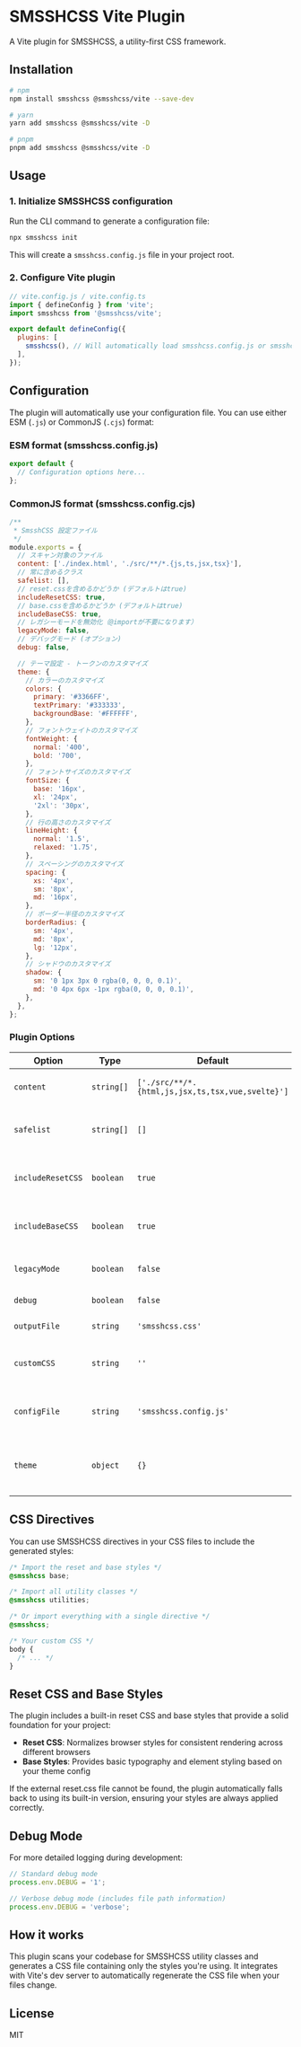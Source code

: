 # SMSSHCSS Vite Plugin

A Vite plugin for SMSSHCSS, a utility-first CSS framework.

## Installation

```bash
# npm
npm install smsshcss @smsshcss/vite --save-dev

# yarn
yarn add smsshcss @smsshcss/vite -D

# pnpm
pnpm add smsshcss @smsshcss/vite -D
```

## Usage

### 1. Initialize SMSSHCSS configuration

Run the CLI command to generate a configuration file:

```bash
npx smsshcss init
```

This will create a `smsshcss.config.js` file in your project root.

### 2. Configure Vite plugin

```js
// vite.config.js / vite.config.ts
import { defineConfig } from 'vite';
import smsshcss from '@smsshcss/vite';

export default defineConfig({
  plugins: [
    smsshcss(), // Will automatically load smsshcss.config.js or smsshcss.config.cjs
  ],
});
```

## Configuration

The plugin will automatically use your configuration file. You can use either ESM (`.js`) or CommonJS (`.cjs`) format:

### ESM format (smsshcss.config.js)

```js
export default {
  // Configuration options here...
};
```

### CommonJS format (smsshcss.config.cjs)

```js
/**
 * SmsshCSS 設定ファイル
 */
module.exports = {
  // スキャン対象のファイル
  content: ['./index.html', './src/**/*.{js,ts,jsx,tsx}'],
  // 常に含めるクラス
  safelist: [],
  // reset.cssを含めるかどうか (デフォルトはtrue)
  includeResetCSS: true,
  // base.cssを含めるかどうか (デフォルトはtrue)
  includeBaseCSS: true,
  // レガシーモードを無効化（@importが不要になります）
  legacyMode: false,
  // デバッグモード (オプション)
  debug: false,

  // テーマ設定 - トークンのカスタマイズ
  theme: {
    // カラーのカスタマイズ
    colors: {
      primary: '#3366FF',
      textPrimary: '#333333',
      backgroundBase: '#FFFFFF',
    },
    // フォントウェイトのカスタマイズ
    fontWeight: {
      normal: '400',
      bold: '700',
    },
    // フォントサイズのカスタマイズ
    fontSize: {
      base: '16px',
      xl: '24px',
      '2xl': '30px',
    },
    // 行の高さのカスタマイズ
    lineHeight: {
      normal: '1.5',
      relaxed: '1.75',
    },
    // スペーシングのカスタマイズ
    spacing: {
      xs: '4px',
      sm: '8px',
      md: '16px',
    },
    // ボーダー半径のカスタマイズ
    borderRadius: {
      sm: '4px',
      md: '8px',
      lg: '12px',
    },
    // シャドウのカスタマイズ
    shadow: {
      sm: '0 1px 3px 0 rgba(0, 0, 0, 0.1)',
      md: '0 4px 6px -1px rgba(0, 0, 0, 0.1)',
    },
  },
};
```

### Plugin Options

| Option            | Type       | Default                                          | Description                                           |
| ----------------- | ---------- | ------------------------------------------------ | ----------------------------------------------------- |
| `content`         | `string[]` | `['./src/**/*.{html,js,jsx,ts,tsx,vue,svelte}']` | File patterns to scan for class names                 |
| `safelist`        | `string[]` | `[]`                                             | Classes to always include in the output CSS           |
| `includeResetCSS` | `boolean`  | `true`                                           | Whether to include the built-in reset.css             |
| `includeBaseCSS`  | `boolean`  | `true`                                           | Whether to include the built-in base.css              |
| `legacyMode`      | `boolean`  | `false`                                          | Legacy mode for compatibility                         |
| `debug`           | `boolean`  | `false`                                          | Enable debug logging                                  |
| `outputFile`      | `string`   | `'smsshcss.css'`                                 | Output CSS file name                                  |
| `customCSS`       | `string`   | `''`                                             | Custom CSS to be included at the end                  |
| `configFile`      | `string`   | `'smsshcss.config.js'`                           | Path to config file (relative to project root)        |
| `theme`           | `object`   | `{}`                                             | Theme customization options for colors, spacing, etc. |

## CSS Directives

You can use SMSSHCSS directives in your CSS files to include the generated styles:

```css
/* Import the reset and base styles */
@smsshcss base;

/* Import all utility classes */
@smsshcss utilities;

/* Or import everything with a single directive */
@smsshcss;

/* Your custom CSS */
body {
  /* ... */
}
```

## Reset CSS and Base Styles

The plugin includes a built-in reset CSS and base styles that provide a solid foundation for your project:

- **Reset CSS**: Normalizes browser styles for consistent rendering across different browsers
- **Base Styles**: Provides basic typography and element styling based on your theme config

If the external reset.css file cannot be found, the plugin automatically falls back to using its built-in version, ensuring your styles are always applied correctly.

## Debug Mode

For more detailed logging during development:

```js
// Standard debug mode
process.env.DEBUG = '1';

// Verbose debug mode (includes file path information)
process.env.DEBUG = 'verbose';
```

## How it works

This plugin scans your codebase for SMSSHCSS utility classes and generates a CSS file containing only the styles you're using. It integrates with Vite's dev server to automatically regenerate the CSS file when your files change.

## License

MIT
